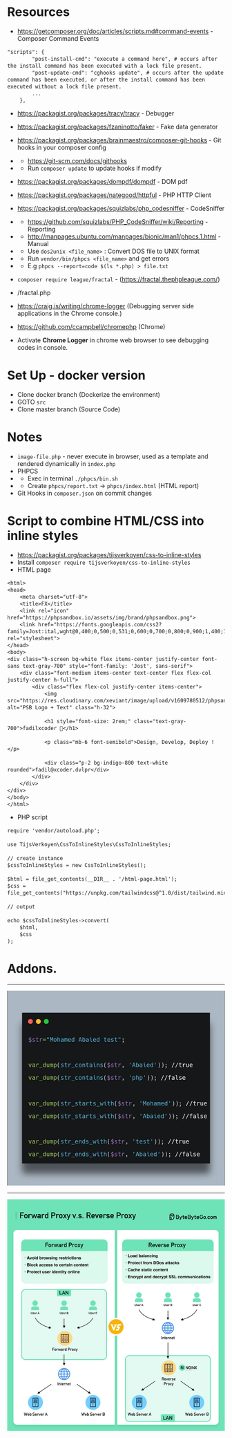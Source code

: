 # Resources

- https://getcomposer.org/doc/articles/scripts.md#command-events  - Composer Command Events

```
"scripts": {
        "post-install-cmd": "execute a command here", # occurs after the install command has been executed with a lock file present.
        "post-update-cmd": "cghooks update", # occurs after the update command has been executed, or after the install command has been executed without a lock file present.
        ...
    },
```   

- https://packagist.org/packages/tracy/tracy - Debugger

- https://packagist.org/packages/fzaninotto/faker - Fake data generator

- https://packagist.org/packages/brainmaestro/composer-git-hooks - Git hooks in your composer config
- - https://git-scm.com/docs/githooks
- - Run `composer update` to update hooks if modify

- https://packagist.org/packages/dompdf/dompdf - DOM pdf

- https://packagist.org/packages/nategood/httpful - PHP HTTP Client

- https://packagist.org/packages/squizlabs/php_codesniffer - CodeSniffer
- - https://github.com/squizlabs/PHP_CodeSniffer/wiki/Reporting - Reporting
- - http://manpages.ubuntu.com/manpages/bionic/man1/phpcs.1.html - Manual
- - Use `dos2unix <file_name>` : Convert DOS file to UNIX format
- - Run `vendor/bin/phpcs <file_name>` and get errors
- - E.g `phpcs --report=code $(ls *.php) > file.txt`

- `composer require league/fractal` - (https://fractal.thephpleague.com/)
- <URL>/fractal.php

- https://craig.is/writing/chrome-logger (Debugging server side applications in the Chrome console.)
- https://github.com/ccampbell/chromephp (Chrome)
- Activate **Chrome Logger** in chrome web browser to see debugging codes in console.
 
# Set Up - docker version

- Clone docker branch (Dockerize the environment)
- GOTO `src`
- Clone master branch (Source Code)

# Notes

- `image-file.php` - never execute in browser, used as a template and rendered dynamically in `index.php`
- PHPCS
- - Exec in terminal `./phpcs/bin.sh`
- - Create `phpcs/report.txt` -> `phpcs/index.html` (HTML report)
- Git Hooks in `composer.json` on commit changes

#  Script to combine HTML/CSS into inline styles

- https://packagist.org/packages/tijsverkoyen/css-to-inline-styles
- Install `composer require tijsverkoyen/css-to-inline-styles`
- HTML page
```
<html>
<head>
    <meta charset="utf-8">
    <title>FX</title>
    <link rel="icon" href="https://phpsandbox.io/assets/img/brand/phpsandbox.png">
    <link href="https://fonts.googleapis.com/css2?family=Jost:ital,wght@0,400;0,500;0,531;0,600;0,700;0,800;0,900;1,400;1,500;1,531;1,600;1,700;1,800;1,900&amp;display=swap" rel="stylesheet">
</head>
<body>
<div class="h-screen bg-white flex items-center justify-center font-sans text-gray-700" style="font-family: 'Jost', sans-serif">
    <div class="font-medium items-center text-center flex flex-col justify-center h-full">
        <div class="flex flex-col justify-center items-center">
            <img src="https://res.cloudinary.com/xeviant/image/upload/v1609780512/phpsandbox/v3_assets/PSB_LOGO_TEXT_HOR.png" alt="PSB Logo + Text" class="h-32">

            <h1 style="font-size: 2rem;" class="text-gray-700">fadilxcoder 🎉</h1>

            <p class="mb-6 font-semibold">Design, Develop, Deploy !</p>

            <div class="p-2 bg-indigo-800 text-white rounded">fadil@xcoder.dvlpr</div>
        </div>
    </div>
</div>
</body>
</html>
```

- PHP script
```
require 'vendor/autoload.php';

use TijsVerkoyen\CssToInlineStyles\CssToInlineStyles;

// create instance
$cssToInlineStyles = new CssToInlineStyles();

$html = file_get_contents(__DIR__ . '/html-page.html');
$css = file_get_contents("https://unpkg.com/tailwindcss@^1.0/dist/tailwind.min.css");

// output

echo $cssToInlineStyles->convert(
    $html,
    $css
);

```

# Addons.
<hr>
<img src="./_docs/php-8-new-string-functions.jpg" alt="php-8-new-string-functions.jpg">
<hr>
<img src="./_docs/proxy.jpg" alt="proxy.jpg">